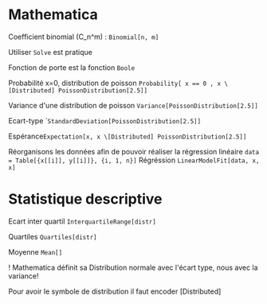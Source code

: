 # Mathematica 

Coefficient binomial (C_n^m) : `Binomial[n, m]` 

Utiliser `Solve` est pratique

Fonction de porte est la fonction `Boole`

Probabilité x=0, distribution de poisson  `Probability[ x == 0 , x \[Distributed] PoissonDistribution[2.5]]`

Variance d'une distribution de poisson `Variance[PoissonDistribution[2.5]]`

Ecart-type ´`StandardDeviation[PoissonDistribution[2.5]]`

Espérance`Expectation[x, x \[Distributed] PoissonDistribution[2.5]]`

Réorganisons les données afin de pouvoir réaliser la régression linéaire `data = Table[{x[[i]], y[[i]]}, {i, 1, n}]`
Régréssion `LinearModelFit[data, x, x]`

# Statistique descriptive

Ecart inter quartil `InterquartileRange[distr]`

Quartiles `Quartiles[distr]`

Moyenne `Mean[]`


! Mathematica définit sa Distribution normale avec l'écart type, nous avec la variance! 

Pour avoir le symbole de distribution il faut encoder \[Distributed]


